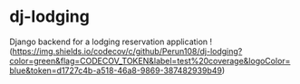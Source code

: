 # dj-lodging
Django backend for a lodging reservation application
!(https://img.shields.io/codecov/c/github/Perun108/dj-lodging?color=green&flag=CODECOV_TOKEN&label=test%20coverage&logoColor=blue&token=d1727c4b-a518-46a8-9869-387482939b49)
